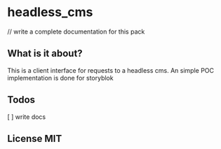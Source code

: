 # headless_cms

// write a complete documentation for this pack
## What is it about?

This is a client interface for requests to a headless cms.
An simple POC implementation is done for storyblok



## Todos
[ ] write docs
 
## License MIT
